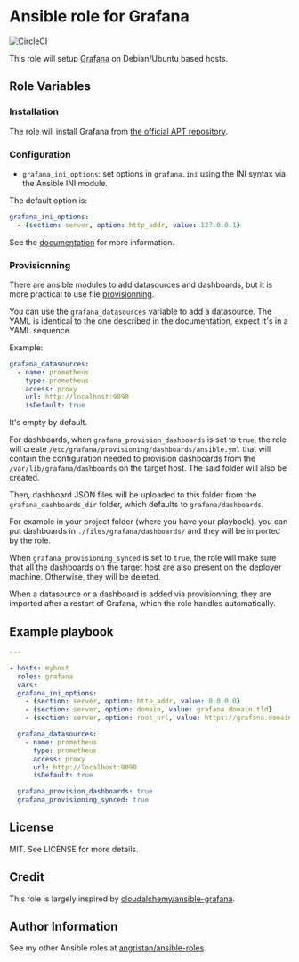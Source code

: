 # Ansible role for Grafana

[![CircleCI](https://circleci.com/gh/angristan/ansible-grafana.svg?style=svg)](https://circleci.com/gh/angristan/ansible-grafana)

This role will setup [Grafana](https://github.com/grafana/grafana/) on Debian/Ubuntu based hosts.

## Role Variables

### Installation

The role will install Grafana from [the official APT repository](http://docs.grafana.org/installation/debian/).

### Configuration

- `grafana_ini_options`: set options in `grafana.ini` using the INI syntax via the Ansible INI module.

The default option is:

```yaml
grafana_ini_options:
  - {section: server, option: http_addr, value: 127.0.0.1}
```

See the [documentation](http://docs.grafana.org/installation/configuration/) for more information.

### Provisionning

There are ansible modules to add datasources and dashboards, but it is more practical to use file [provisionning](http://docs.grafana.org/administration/provisioning/).

You can use the `grafana_datasources` variable to add a datasource. The YAML is identical to the one described in the documentation, expect it's in a YAML sequence.

Example:

```yaml
grafana_datasources:
  - name: prometheus
    type: prometheus
    access: proxy
    url: http://localhost:9090
    isDefault: true
```

It's empty by default.

For dashboards, when `grafana_provision_dashboards` is set to `true`, the role will create `/etc/grafana/provisioning/dashboards/ansible.yml` that will contain the configuration needed to provision dashboards from the `/var/lib/grafana/dashboards` on the target host. The said folder will also be created.

Then, dashboard JSON files will be uploaded to this folder from the `grafana_dashboards_dir` folder, which defaults to `grafana/dashboards`.

For example in your project folder (where you have your playbook), you can put dashboards in `./files/grafana/dashboards/` and they will be imported by the role.

When `grafana_provisioning_synced` is set to `true`, the role will make sure that all the dashboards on the target host are also present on the deployer machine. Otherwise, they will be deleted.

When a datasource or a dashboard is added via provisionning, they are imported after a restart of Grafana, which the role handles automatically.

## Example playbook

```yaml
---

- hosts: myhost
  roles: grafana
  vars:
  grafana_ini_options:
    - {section: server, option: http_addr, value: 0.0.0.0}
    - {section: server, option: domain, value: grafana.domain.tld}
    - {section: server, option: root_url, value: https://grafana.domain.tld}

  grafana_datasources:
    - name: prometheus
      type: prometheus
      access: proxy
      url: http://localhost:9090
      isDefault: true

  grafana_provision_dashboards: true
  grafana_provisioning_synced: true
```

## License

MIT. See LICENSE for more details.

## Credit

This role is largely inspired by [cloudalchemy/ansible-grafana](https://github.com/cloudalchemy/ansible-grafana).

## Author Information

See my other Ansible roles at [angristan/ansible-roles](https://github.com/angristan/ansible-roles).
